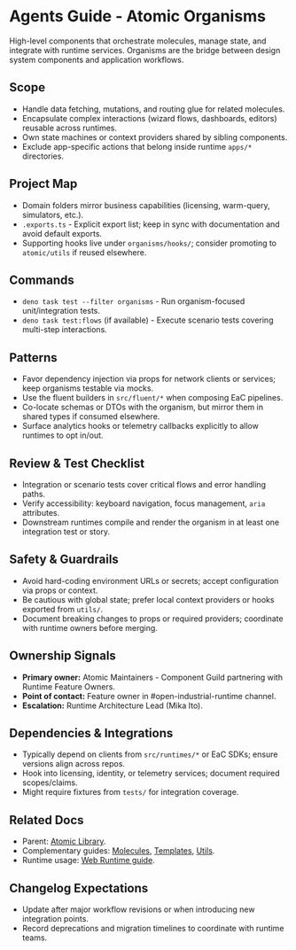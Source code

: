# Agents Guide - Atomic Organisms

High-level components that orchestrate molecules, manage state, and integrate with runtime services. Organisms are the bridge between design system components and application workflows.

## Scope
- Handle data fetching, mutations, and routing glue for related molecules.
- Encapsulate complex interactions (wizard flows, dashboards, editors) reusable across runtimes.
- Own state machines or context providers shared by sibling components.
- Exclude app-specific actions that belong inside runtime `apps/*` directories.

## Project Map
- Domain folders mirror business capabilities (licensing, warm-query, simulators, etc.).
- `.exports.ts` - Explicit export list; keep in sync with documentation and avoid default exports.
- Supporting hooks live under `organisms/hooks/`; consider promoting to `atomic/utils` if reused elsewhere.

## Commands
- `deno task test --filter organisms` - Run organism-focused unit/integration tests.
- `deno task test:flows` (if available) - Execute scenario tests covering multi-step interactions.

## Patterns
- Favor dependency injection via props for network clients or services; keep organisms testable via mocks.
- Use the fluent builders in `src/fluent/*` when composing EaC pipelines.
- Co-locate schemas or DTOs with the organism, but mirror them in shared types if consumed elsewhere.
- Surface analytics hooks or telemetry callbacks explicitly to allow runtimes to opt in/out.

## Review & Test Checklist
- Integration or scenario tests cover critical flows and error handling paths.
- Verify accessibility: keyboard navigation, focus management, `aria` attributes.
- Downstream runtimes compile and render the organism in at least one integration test or story.

## Safety & Guardrails
- Avoid hard-coding environment URLs or secrets; accept configuration via props or context.
- Be cautious with global state; prefer local context providers or hooks exported from `utils/`.
- Document breaking changes to props or required providers; coordinate with runtime owners before merging.

## Ownership Signals
- **Primary owner:** Atomic Maintainers - Component Guild partnering with Runtime Feature Owners.
- **Point of contact:** Feature owner in #open-industrial-runtime channel.
- **Escalation:** Runtime Architecture Lead (Mika Ito).

## Dependencies & Integrations
- Typically depend on clients from `src/runtimes/*` or EaC SDKs; ensure versions align across repos.
- Hook into licensing, identity, or telemetry services; document required scopes/claims.
- Might require fixtures from `tests/` for integration coverage.

## Related Docs
- Parent: [Atomic Library](../Agents.md).
- Complementary guides: [Molecules](../molecules/Agents.md), [Templates](../templates/Agents.md), [Utils](../utils/Agents.md).
- Runtime usage: [Web Runtime guide](../../open-industrial-web-runtime/AGENTS.md).

## Changelog Expectations
- Update after major workflow revisions or when introducing new integration points.
- Record deprecations and migration timelines to coordinate with runtime teams.

